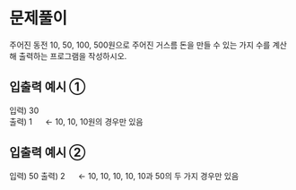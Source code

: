 # 문제풀이
주어진 동전 10, 50, 100, 500원으로 주어진 거스름 돈을 만들 수 있는 가지 수를 계산해 출력하는 프로그램을 작성하시오.  
  
## 입출력 예시 ①
입력) 30  
출력) 1 &nbsp;&nbsp;&nbsp;&nbsp;&nbsp;← 10, 10, 10원의 경우만 있음  
  
## 입출력 예시 ②
입력) 50
출력) 2 &nbsp;&nbsp;&nbsp;&nbsp;&nbsp;← 10, 10, 10, 10, 10과 50의 두 가지 경우만 있음  
  

